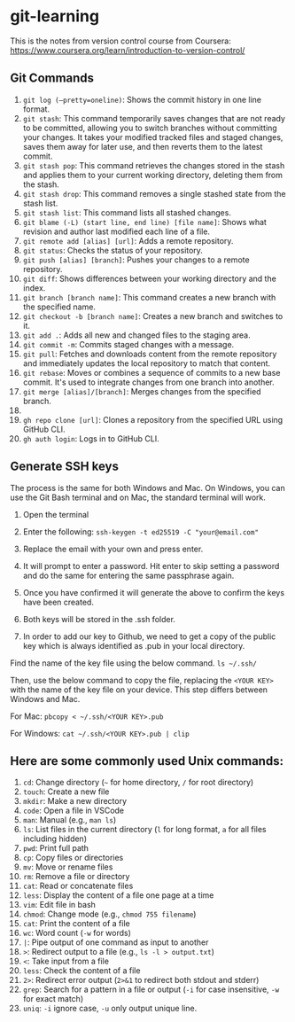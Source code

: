 # git-learning
This is the notes from version control course from Coursera: https://www.coursera.org/learn/introduction-to-version-control/

## Git Commands

1. `git log (—pretty=oneline)`: Shows the commit history in one line format.
2. `git stash`: This command temporarily saves changes that are not ready to be committed, allowing you to switch branches without committing your changes. It takes your modified tracked files and staged changes, saves them away for later use, and then reverts them to the latest commit.
3. `git stash pop`: This command retrieves the changes stored in the stash and applies them to your current working directory, deleting them from the stash.
4. `git stash drop`: This command removes a single stashed state from the stash list.
5. `git stash list`: This command lists all stashed changes.
6. `git blame (-L) (start line, end line) [file name]`: Shows what revision and author last modified each line of a file.
7. `git remote add [alias] [url]`: Adds a remote repository.
8. `git status`: Checks the status of your repository.
9. `git push [alias] [branch]`: Pushes your changes to a remote repository.
10. `git diff`: Shows differences between your working directory and the index.
11. `git branch [branch name]`: This command creates a new branch with the specified name.
12. `git checkout -b [branch name]`: Creates a new branch and switches to it.
13. `git add .`: Adds all new and changed files to the staging area.
14. `git commit -m`: Commits staged changes with a message.
15. `git pull`: Fetches and downloads content from the remote repository and immediately updates the local repository to match that content.
16.  `git rebase`: Moves or combines a sequence of commits to a new base commit. It's used to integrate changes from one branch into another.
17. `git merge [alias]/[branch]`: Merges changes from the specified branch.
18. 
19. `gh repo clone [url]`: Clones a repository from the specified URL using GitHub CLI.
20. `gh auth login`: Logs in to GitHub CLI.

## Generate SSH keys
The process is the same for both Windows and Mac. On Windows, you can use the Git Bash terminal and on Mac, the standard terminal will work.

1. Open the terminal

2. Enter the following:
`ssh-keygen -t ed25519 -C "your@email.com"`

3. Replace the email with your own and press enter.

4. It will prompt to enter a password. Hit enter to skip setting a password and do the same for entering the same passphrase again.

5. Once you have confirmed it will generate the above to confirm the keys have been created.

6. Both keys will be stored in the .ssh folder.

7. In order to add our key to Github, we need to get a copy of the public key which is always identified as .pub in your local directory.

Find the name of the key file using the below command.
`ls ~/.ssh/`

Then, use the below command to copy the file, replacing the `<YOUR KEY>` with the name of the key file on your device. This step differs between Windows and Mac.

For Mac:  `pbcopy < ~/.ssh/<YOUR KEY>.pub`

For Windows: `cat ~/.ssh/<YOUR KEY>.pub | clip `


## Here are some commonly used Unix commands:

1. `cd`: Change directory (`~` for home directory, `/` for root directory)
2. `touch`: Create a new file
3. `mkdir`: Make a new directory
4. `code`: Open a file in VSCode
5. `man`: Manual (e.g., `man ls`)
6. `ls`: List files in the current directory (`l` for long format, `a` for all files including hidden)
7. `pwd`: Print full path
8. `cp`: Copy files or directories
9. `mv`: Move or rename files
10. `rm`: Remove a file or directory
11. `cat`: Read or concatenate files
12. `less`: Display the content of a file one page at a time
13. `vim`: Edit file in bash
14. `chmod`: Change mode (e.g., `chmod 755 filename`)
15. `cat`: Print the content of a file
16. `wc`: Word count (`-w` for words)
17. `|`: Pipe output of one command as input to another
18. `>`: Redirect output to a file (e.g., `ls -l > output.txt`)
19. `<`: Take input from a file
20. `less`: Check the content of a file
21. `2>`: Redirect error output (`2>&1` to redirect both stdout and stderr)
22. `grep`: Search for a pattern in a file or output (`-i` for case insensitive, `-w` for exact match)
23. `uniq`: `-i` ignore case, `-u` only output unique line.
